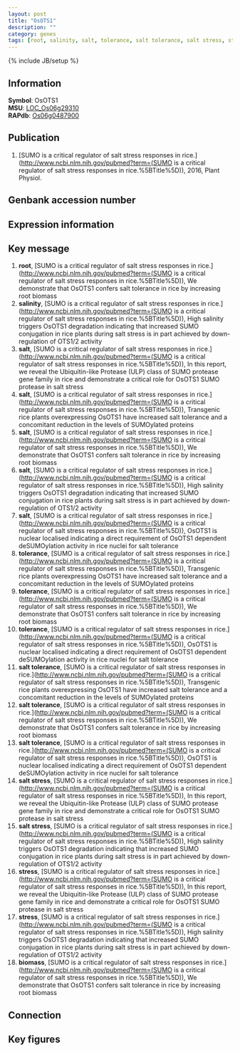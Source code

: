 ```yaml
---
layout: post
title: "OsOTS1"
description: ""
category: genes
tags: [root, salinity, salt, tolerance, salt tolerance, salt stress, stress, biomass, Gene]
---
```

{% include JB/setup %}

## Information
__Symbol__: OsOTS1  
__MSU__: [LOC_Os06g29310](http://rice.plantbiology.msu.edu/cgi-bin/ORF_infopage.cgi?orf=LOC_Os06g29310)  
__RAPdb__: [Os06g0487900](http://rapdb.dna.affrc.go.jp/viewer/gbrowse_details/irgsp1?name=Os06g0487900)  

## Publication
1. [SUMO is a critical regulator of salt stress responses in rice.](http://www.ncbi.nlm.nih.gov/pubmed?term=(SUMO is a critical regulator of salt stress responses in rice.%5BTitle%5D)), 2016, Plant Physiol.

## Genbank accession number

## Expression information

## Key message
1. __root__, [SUMO is a critical regulator of salt stress responses in rice.](http://www.ncbi.nlm.nih.gov/pubmed?term=(SUMO is a critical regulator of salt stress responses in rice.%5BTitle%5D)),  We demonstrate that OsOTS1 confers salt tolerance in rice by increasing root biomass
2. __salinity__, [SUMO is a critical regulator of salt stress responses in rice.](http://www.ncbi.nlm.nih.gov/pubmed?term=(SUMO is a critical regulator of salt stress responses in rice.%5BTitle%5D)),  High salinity triggers OsOTS1 degradation indicating that increased SUMO conjugation in rice plants during salt stress is in part achieved by down-regulation of OTS1/2 activity
3. __salt__, [SUMO is a critical regulator of salt stress responses in rice.](http://www.ncbi.nlm.nih.gov/pubmed?term=(SUMO is a critical regulator of salt stress responses in rice.%5BTitle%5D)),  In this report, we reveal the Ubiquitin-like Protease (ULP) class of SUMO protease gene family in rice and demonstrate a critical role for OsOTS1 SUMO protease in salt stress
4. __salt__, [SUMO is a critical regulator of salt stress responses in rice.](http://www.ncbi.nlm.nih.gov/pubmed?term=(SUMO is a critical regulator of salt stress responses in rice.%5BTitle%5D)),  Transgenic rice plants overexpressing OsOTS1 have increased salt tolerance and a concomitant reduction in the levels of SUMOylated proteins
5. __salt__, [SUMO is a critical regulator of salt stress responses in rice.](http://www.ncbi.nlm.nih.gov/pubmed?term=(SUMO is a critical regulator of salt stress responses in rice.%5BTitle%5D)),  We demonstrate that OsOTS1 confers salt tolerance in rice by increasing root biomass
6. __salt__, [SUMO is a critical regulator of salt stress responses in rice.](http://www.ncbi.nlm.nih.gov/pubmed?term=(SUMO is a critical regulator of salt stress responses in rice.%5BTitle%5D)),  High salinity triggers OsOTS1 degradation indicating that increased SUMO conjugation in rice plants during salt stress is in part achieved by down-regulation of OTS1/2 activity
7. __salt__, [SUMO is a critical regulator of salt stress responses in rice.](http://www.ncbi.nlm.nih.gov/pubmed?term=(SUMO is a critical regulator of salt stress responses in rice.%5BTitle%5D)),  OsOTS1 is nuclear localised indicating a direct requirement of OsOTS1 dependent deSUMOylation activity in rice nuclei for salt tolerance
8. __tolerance__, [SUMO is a critical regulator of salt stress responses in rice.](http://www.ncbi.nlm.nih.gov/pubmed?term=(SUMO is a critical regulator of salt stress responses in rice.%5BTitle%5D)),  Transgenic rice plants overexpressing OsOTS1 have increased salt tolerance and a concomitant reduction in the levels of SUMOylated proteins
9. __tolerance__, [SUMO is a critical regulator of salt stress responses in rice.](http://www.ncbi.nlm.nih.gov/pubmed?term=(SUMO is a critical regulator of salt stress responses in rice.%5BTitle%5D)),  We demonstrate that OsOTS1 confers salt tolerance in rice by increasing root biomass
10. __tolerance__, [SUMO is a critical regulator of salt stress responses in rice.](http://www.ncbi.nlm.nih.gov/pubmed?term=(SUMO is a critical regulator of salt stress responses in rice.%5BTitle%5D)),  OsOTS1 is nuclear localised indicating a direct requirement of OsOTS1 dependent deSUMOylation activity in rice nuclei for salt tolerance
11. __salt tolerance__, [SUMO is a critical regulator of salt stress responses in rice.](http://www.ncbi.nlm.nih.gov/pubmed?term=(SUMO is a critical regulator of salt stress responses in rice.%5BTitle%5D)),  Transgenic rice plants overexpressing OsOTS1 have increased salt tolerance and a concomitant reduction in the levels of SUMOylated proteins
12. __salt tolerance__, [SUMO is a critical regulator of salt stress responses in rice.](http://www.ncbi.nlm.nih.gov/pubmed?term=(SUMO is a critical regulator of salt stress responses in rice.%5BTitle%5D)),  We demonstrate that OsOTS1 confers salt tolerance in rice by increasing root biomass
13. __salt tolerance__, [SUMO is a critical regulator of salt stress responses in rice.](http://www.ncbi.nlm.nih.gov/pubmed?term=(SUMO is a critical regulator of salt stress responses in rice.%5BTitle%5D)),  OsOTS1 is nuclear localised indicating a direct requirement of OsOTS1 dependent deSUMOylation activity in rice nuclei for salt tolerance
14. __salt stress__, [SUMO is a critical regulator of salt stress responses in rice.](http://www.ncbi.nlm.nih.gov/pubmed?term=(SUMO is a critical regulator of salt stress responses in rice.%5BTitle%5D)),  In this report, we reveal the Ubiquitin-like Protease (ULP) class of SUMO protease gene family in rice and demonstrate a critical role for OsOTS1 SUMO protease in salt stress
15. __salt stress__, [SUMO is a critical regulator of salt stress responses in rice.](http://www.ncbi.nlm.nih.gov/pubmed?term=(SUMO is a critical regulator of salt stress responses in rice.%5BTitle%5D)),  High salinity triggers OsOTS1 degradation indicating that increased SUMO conjugation in rice plants during salt stress is in part achieved by down-regulation of OTS1/2 activity
16. __stress__, [SUMO is a critical regulator of salt stress responses in rice.](http://www.ncbi.nlm.nih.gov/pubmed?term=(SUMO is a critical regulator of salt stress responses in rice.%5BTitle%5D)),  In this report, we reveal the Ubiquitin-like Protease (ULP) class of SUMO protease gene family in rice and demonstrate a critical role for OsOTS1 SUMO protease in salt stress
17. __stress__, [SUMO is a critical regulator of salt stress responses in rice.](http://www.ncbi.nlm.nih.gov/pubmed?term=(SUMO is a critical regulator of salt stress responses in rice.%5BTitle%5D)),  High salinity triggers OsOTS1 degradation indicating that increased SUMO conjugation in rice plants during salt stress is in part achieved by down-regulation of OTS1/2 activity
18. __biomass__, [SUMO is a critical regulator of salt stress responses in rice.](http://www.ncbi.nlm.nih.gov/pubmed?term=(SUMO is a critical regulator of salt stress responses in rice.%5BTitle%5D)),  We demonstrate that OsOTS1 confers salt tolerance in rice by increasing root biomass

## Connection

## Key figures


